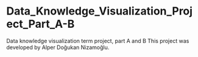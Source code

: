 # Data_Knowledge_Visualization_Project_Part_A-B
Data knowledge visualization term project, part A and B
This project was developed by Alper Doğukan Nizamoğlu.
